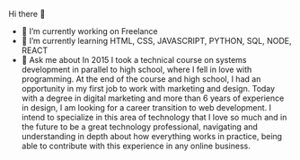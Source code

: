 Hi there 👋


- 🔭 I’m currently working on Freelance
- 🌱 I’m currently learning HTML, CSS, JAVASCRIPT, PYTHON, SQL, NODE, REACT
- 💬 Ask me about In 2015 I took a technical course on systems development in parallel to high school, where I fell in love with programming. At the end of the course and high school, I had an opportunity in my first job to work with marketing and design. Today with a degree in digital marketing and more than 6 years of experience in design, I am looking for a career transition to web development. I intend to specialize in this area of ​​technology that I love so much and in the future to be a great technology professional, navigating and understanding in depth about how everything works in practice, being able to contribute with this experience in any online business.


